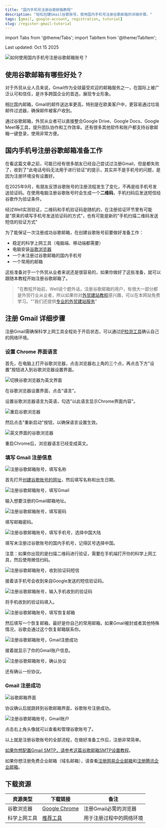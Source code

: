 ```yaml
---
title: "国内手机号注册谷歌邮箱教程"
description: "轻松创建Gmail谷歌账号，使用国内手机号注册谷歌邮箱的详细步骤。"
tags: [gmail, google-account, registration, tutorial]
slug: /register-gmail-tutorial
---
```


import Tabs from '@theme/Tabs';
import TabItem from '@theme/TabItem';

Last updated: Oct 15 2025

![如何使用国内手机号注册谷歌邮箱账号？](https://www.gfxcamp.com/wp-content/uploads/2025/09/image.jpg)

## 使用谷歌邮箱有哪些好处？

对于外贸从业人员来说，Gmail作为全球最受欢迎的邮箱服务之一，在国际上被广泛认可和信任，是许多跨国企业的首选，展现专业形象。

相比国内邮箱，Gmail的邮件送达率更高，特别是在欧美客户中，更容易通过垃圾邮件过滤器，确保邮件被客户收到。

通过谷歌邮箱，外贸从业者可以直接整合Google Drive、Google Docs、Google Meet等工具，提升团队协作和工作效率。还有很多其他软件和账户都支持谷歌邮箱一键登录，使用非常方便。

## 国内手机号注册谷歌邮箱准备工作

在看这篇文章之前，可能已经有很多朋友已经自己尝试过注册Gmail，但是都失败了，收到了"此电话号码无法用于进行验证"的提示，其实并不是手机号的问题，是因为注册环境没有设置好。

在2025年9月，有朋友反馈谷歌账号的注册流程发生了变化，不再是给手机号发送验证码。在使用电脑注册谷歌账号时会生成一个**二维码**，手机扫码后发送短信给谷歌作为验证条件。

经过Well实测验证，二维码和手机验证码是随机的，在注册验证环节里有可能是"原来的填写手机号发送验证码的方式"，也有可能是新的"手机扫描二维码发送短信的验证方式"

为了能保证一次注册成功谷歌邮箱，在创建谷歌账号前要做好准备工作：

- 稳定的科学上网工具（电脑端、移动端都需要）
- 电脑安装[谷歌浏览器](https://www.google.com/chrome/)
- 一个未注册过谷歌邮箱的国内手机号
- 一个常用的邮箱

这些准备对于一个外贸从业者来说还是很容易的，如果你做好了这些准备，就可以跟随本教程开始注册谷歌邮箱了。

> "在教程开始前，Well说个题外话，注册谷歌邮箱的用户，有很大一部分都是外贸行业从业者，所以如果你对[外贸建站教程](https://website-custom.com/)感兴趣，可以在本网站免费学习。""我们还提供[专业的外贸建站服务](https://website-custom.com/service/)"

## 注册 Gmail 详细步骤

注册Gmail需确保科学上网工具全程处于开启状态，可以通过[IP检测工具](http://ip111.cn/)确认自己的网络环境。

### 设置 Chrome 界面语言

首先，在电脑上打开谷歌浏览器，点击浏览器右上角的三个点，再点击下方"设置"按钮进入到谷歌浏览器设置界面。

![切换谷歌浏览器为英文界面](https://website-custom.com/wp-content/uploads/2025/02/1739861311925.png)

在谷歌浏览器设置界面，点击"语言"。

设置谷歌浏览器语言为英语，勾选"以此语言显示Chrome界面内容"。

![重启谷歌浏览器](https://website-custom.com/wp-content/uploads/2025/02/1739861311925.png)

然后点击"重新启动"按钮，以确保语言设置生效。

![英文界面的谷歌浏览器](https://website-custom.com/wp-content/uploads/2025/02/1739861311925.png)

重启Chrome后，浏览器语言已经变成英文。

### 填写 Gmail 注册信息

![注册谷歌邮箱账号，填写名称](https://website-custom.com/wp-content/uploads/2025/02/1739861311925.png)

首先打开[创建谷歌账号的网址](https://accounts.google.com/)，然后填写名称和出生日期。

![注册谷歌邮箱账号，填写Gmail](https://website-custom.com/wp-content/uploads/2025/02/1739861311925.png)

输入想要注册的Gmail邮箱地址。

![注册谷歌邮箱账号，填写密码](https://website-custom.com/wp-content/uploads/2025/02/1739861311925.png)

填写邮箱密码。

![注册谷歌邮箱账号，填写手机号，选择中国大陆](https://website-custom.com/wp-content/uploads/2025/02/1739861311925.png)

填写未注册过谷歌账号的国内手机号，记得区号选择中国。

注意：如果你出现的是扫描二维码进行验证，需要在手机端打开你的科学上网工具，然后使用微信扫码。

![注册谷歌邮箱账号，收到验证码短信](https://website-custom.com/wp-content/uploads/2025/02/1739861311925.png)

接着该手机号会收到来自Google发送的短信验证码。

![注册谷歌邮箱账号，输入手机收到的验证码](https://website-custom.com/wp-content/uploads/2025/02/1739861311925.png)

将手机收到的验证码填入。

![注册谷歌邮箱账号，填写恢复邮箱](https://website-custom.com/wp-content/uploads/2025/02/1739861311925.png)

然后填写一个恢复邮箱，最好是你自己的常用邮箱，如果Gmail被封或者其他特殊情况，谷歌会通过这个恢复邮箱联系你。

![注册谷歌邮箱账号，Gmail注册成功](https://website-custom.com/wp-content/uploads/2025/02/1739861311925.png)

接着就显示了你的Gmail账户信息。

![注册谷歌邮箱账号，确认协议](https://website-custom.com/wp-content/uploads/2025/02/1739861311925.png)

还有确认一份协议。

### Gmail 注册成功

![谷歌邮箱界面](https://website-custom.com/wp-content/uploads/2025/02/1739861311925.png)

协议确认后就跳转到谷歌邮箱界面，谷歌账号注册成功。

![注册谷歌邮箱账号，Gmail账户](https://website-custom.com/wp-content/uploads/2025/02/1739861311925.png)

点击右上角头像就可以查看和管理谷歌账号了。

以上就是注册谷歌账号的全部流程，在做好准备工作后，注册非常简单。

[如果你想配置Gmail SMTP，请参考这篇谷歌邮箱SMTP设置教程](https://website-custom.com/gmail-smtp-settings/)。

如果你想注册免费企业邮箱（域名邮箱），请查看[注册网易企业邮箱](https://website-custom.com/wy-domain-mail-smtp/)和[注册腾讯企业邮箱](https://website-custom.com/work-weixin-email/)。

## 下载资源

| 资源类型 | 下载链接 | 备注 |
|---------|----------|------|
| 谷歌浏览器 | [Google Chrome](https://www.google.com/chrome/) | 注册Gmail必需的浏览器 |
| 科学上网工具 | [推荐工具](https://website-custom.com/) | 用于注册过程中的网络环境 |
